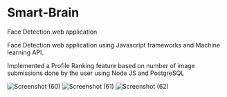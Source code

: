 # Smart-Brain
Face Detection web application

Face Detection web application using Javascript frameworks and Machine learning API.

Implemented a Profile Ranking feature based on number of image submissions done by the user using Node JS and PostgreSQL

![Screenshot (60)](https://user-images.githubusercontent.com/51030015/115149887-b56e5980-a083-11eb-80ac-101c4526f48c.png)
![Screenshot (61)](https://user-images.githubusercontent.com/51030015/115149890-b8694a00-a083-11eb-8f3b-06d27aa305d7.png)
![Screenshot (62)](https://user-images.githubusercontent.com/51030015/115149880-ae474b80-a083-11eb-8a19-77514b884a30.png)
